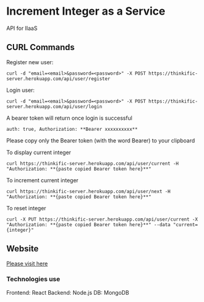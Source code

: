 # Increment Integer as a Service

API for IIaaS

## CURL Commands

Register new user:
```
curl -d "email=<email>&password=<password>" -X POST https://thinkific-server.herokuapp.com/api/user/register
```

Login user:
```
curl -d "email=<email>&password=<password>" -X POST https://thinkific-server.herokuapp.com/api/user/login
```

A bearer token will return once login is successful
```
auth: true, Authorization: **Bearer xxxxxxxxxx**
```
Please copy only the Bearer token (with the word Bearer) to your clipboard

To display current integer
```
curl https://thinkific-server.herokuapp.com/api/user/current -H "Authorization: **{paste copied Bearer token here}**"
```

To increment current integer
```
curl https://thinkific-server.herokuapp.com/api/user/next -H "Authorization: **{paste copied Bearer token here}**"
```

To reset integer
```
curl -X PUT https://thinkific-server.herokuapp.com/api/user/current -X "Authorization: **{paste copied Bearer token here}**" --data "current={integer}"
```

## Website

[Please visit here](https://increment-integer.herokuapp.com)

### Technologies use

Frontend: React
Backend: Node.js
DB: MongoDB
